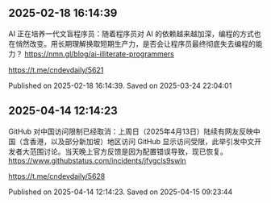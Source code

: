 
## 2025-02-18 16:14:39


AI 正在培养一代文盲程序员：随着程序员对 AI 的依赖越来越加深，编程的方式也在悄然改变。用长期理解换取短期生产力，是否会让程序员最终彻底失去编程的能力？ https://nmn.gl/blog/ai-illiterate-programmers

https://t.me/cndevdaily/5621

Published on 2025-02-18 16:14:39. Saved on 2025-03-24 22:04:01

## 2025-04-14 12:14:23


GitHub 对中国访问限制已经取消：上周日（2025年4月13日）陆续有网友反映中国（含香港，以及部分新加坡）地区访问 GitHub 显示访问受限，此举引发中文开发者大范围讨论。当天晚上官方反馈是因为配置错误导致，现已恢复。https://www.githubstatus.com/incidents/jfvgcls9swln

https://t.me/cndevdaily/5628

Published on 2025-04-14 12:14:23. Saved on 2025-04-15 09:23:44
